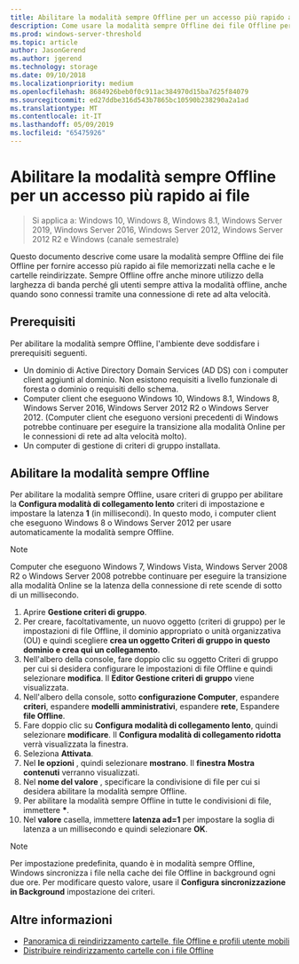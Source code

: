 ```yaml
---
title: Abilitare la modalità sempre Offline per un accesso più rapido ai file
description: Come usare la modalità sempre Offline dei file Offline per fornire accesso più rapido ai file memorizzati nella cache e le cartelle reindirizzate.
ms.prod: windows-server-threshold
ms.topic: article
author: JasonGerend
ms.author: jgerend
ms.technology: storage
ms.date: 09/10/2018
ms.localizationpriority: medium
ms.openlocfilehash: 8684926beb0f0c911ac384970d15ba7d25f84079
ms.sourcegitcommit: ed27ddbe316d543b7865bc10590b238290a2a1ad
ms.translationtype: MT
ms.contentlocale: it-IT
ms.lasthandoff: 05/09/2019
ms.locfileid: "65475926"
---
```

# <a name="enable-always-offline-mode-for-faster-access-to-files"></a>Abilitare la modalità sempre Offline per un accesso più rapido ai file

>Si applica a: Windows 10, Windows 8, Windows 8.1, Windows Server 2019, Windows Server 2016, Windows Server 2012, Windows Server 2012 R2 e Windows (canale semestrale)

Questo documento descrive come usare la modalità sempre Offline dei file Offline per fornire accesso più rapido ai file memorizzati nella cache e le cartelle reindirizzate. Sempre Offline offre anche minore utilizzo della larghezza di banda perché gli utenti sempre attiva la modalità offline, anche quando sono connessi tramite una connessione di rete ad alta velocità.

## <a name="prerequisites"></a>Prerequisiti

Per abilitare la modalità sempre Offline, l'ambiente deve soddisfare i prerequisiti seguenti.

- Un dominio di Active Directory Domain Services (AD DS) con i computer client aggiunti al dominio. Non esistono requisiti a livello funzionale di foresta o dominio o requisiti dello schema.
- Computer client che eseguono Windows 10, Windows 8.1, Windows 8, Windows Server 2016, Windows Server 2012 R2 o Windows Server 2012. (Computer client che eseguono versioni precedenti di Windows potrebbe continuare per eseguire la transizione alla modalità Online per le connessioni di rete ad alta velocità molto).
- Un computer di gestione di criteri di gruppo installata.

## <a name="enable-always-offline-mode"></a>Abilitare la modalità sempre Offline

Per abilitare la modalità sempre Offline, usare criteri di gruppo per abilitare la **Configura modalità di collegamento lento** criteri di impostazione e impostare la latenza **1** (in millisecondi). In questo modo, i computer client che eseguono Windows 8 o Windows Server 2012 per usare automaticamente la modalità sempre Offline.

>[!NOTE]
>Computer che eseguono Windows 7, Windows Vista, Windows Server 2008 R2 o Windows Server 2008 potrebbe continuare per eseguire la transizione alla modalità Online se la latenza della connessione di rete scende di sotto di un millisecondo.

1. Aprire **Gestione criteri di gruppo**.
2. Per creare, facoltativamente, un nuovo oggetto (criteri di gruppo) per le impostazioni di file Offline, il dominio appropriato o unità organizzativa (OU) e quindi scegliere **crea un oggetto Criteri di gruppo in questo dominio e crea qui un collegamento**.
3. Nell'albero della console, fare doppio clic su oggetto Criteri di gruppo per cui si desidera configurare le impostazioni di file Offline e quindi selezionare **modifica**. Il **Editor Gestione criteri di gruppo** viene visualizzata.
4. Nell'albero della console, sotto **configurazione Computer**, espandere **criteri**, espandere **modelli amministrativi**, espandere **rete**, Espandere **file Offline**.
5. Fare doppio clic su **Configura modalità di collegamento lento**, quindi selezionare **modificare**. Il **Configura modalità di collegamento ridotta** verrà visualizzata la finestra.
6. Seleziona **Attivata**.
7. Nel **le opzioni** , quindi selezionare **mostrano**. Il **finestra Mostra contenuti** verranno visualizzati.
8. Nel **nome del valore** , specificare la condivisione di file per cui si desidera abilitare la modalità sempre Offline.
9. Per abilitare la modalità sempre Offline in tutte le condivisioni di file, immettere **\***.
10. Nel **valore** casella, immettere **latenza ad=1** per impostare la soglia di latenza a un millisecondo e quindi selezionare **OK**.

>[!NOTE]
>Per impostazione predefinita, quando è in modalità sempre Offline, Windows sincronizza i file nella cache dei file Offline in background ogni due ore. Per modificare questo valore, usare il **Configura sincronizzazione in Background** impostazione dei criteri.

## <a name="more-information"></a>Altre informazioni

* [Panoramica di reindirizzamento cartelle, file Offline e profili utente mobili](folder-redirection-rup-overview.md)
* [Distribuire reindirizzamento cartelle con i file Offline](deploy-folder-redirection.md)